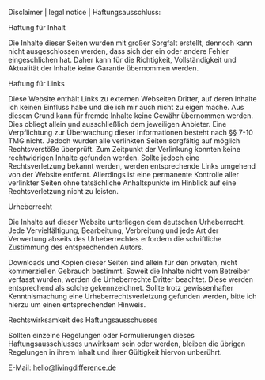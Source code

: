 Disclaimer | legal notice | Haftungsausschluss:


Haftung für Inhalt 

Die Inhalte dieser Seiten wurden mit großer Sorgfalt erstellt, dennoch kann nicht ausgeschlossen werden, dass sich der ein oder andere Fehler eingeschlichen hat. Daher kann für die Richtigkeit, Vollständigkeit und Aktualität der Inhalte keine Garantie übernommen werden.

Haftung für Links

Diese Website enthält Links zu externen Webseiten Dritter, auf deren Inhalte ich keinen Einfluss habe und die ich mir auch nicht zu eigen mache. Aus diesem Grund kann für fremde Inhalte keine Gewähr übernommen werden. Dies obliegt allein und ausschließlich dem jeweiligen Anbieter. Eine Verpflichtung zur Überwachung dieser Informationen besteht nach §§ 7-10 TMG nicht. Jedoch wurden alle verlinkten Seiten sorgfältig auf möglich Rechtsverstöße überprüft. Zum Zeitpunkt der Verlinkung konnten keine rechtwidrigen Inhalte gefunden werden. Sollte jedoch eine Rechtsverletzung bekannt werden, werden entsprechende Links umgehend von der Website entfernt. Allerdings ist eine permanente Kontrolle aller verlinkter Seiten ohne tatsächliche Anhaltspunkte im Hinblick auf eine Rechtsverletzung nicht zu leisten.


Urheberrecht

Die Inhalte auf dieser Website unterliegen dem deutschen Urheberrecht. Jede Vervielfältigung, Bearbeitung, Verbreitung und jede Art der Verwertung abseits des Urheberrechtes erfordern die schriftliche Zustimmung des entsprechenden Autors. 

Downloads und Kopien dieser Seiten sind allein für den privaten, nicht kommerziellen Gebrauch bestimmt. Soweit die Inhalte nicht vom Betreiber verfasst wurden, werden die Urheberrechte Dritter beachtet. Diese werden entsprechend als solche gekennzeichnet. Sollte trotz gewissenhafter Kenntnismachung eine Urheberrechtsverletzung gefunden werden, bitte ich hierzu um einen entsprechenden Hinweis. 


Rechtswirksamkeit des Haftungsausschusses

Sollten einzelne Regelungen oder Formulierungen dieses Haftungsausschlusses unwirksam sein oder werden, bleiben die übrigen Regelungen in ihrem Inhalt und ihrer Gültigkeit hiervon unberührt. 

E-Mail: hello@livingdifference.de